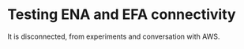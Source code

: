 # Testing ENA and EFA connectivity

It is disconnected, from experiments and conversation with AWS. 